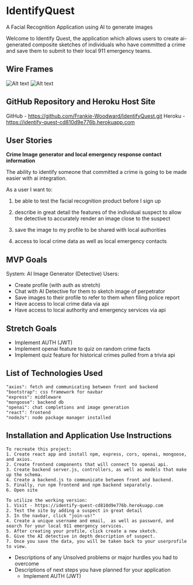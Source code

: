 # IdentifyQuest
A Facial Recognition Application using AI to generate images

Welcome to Identify Quest, the application which allows users to create ai-generated composite sketches of individuals who have committed a crime and save them to submit to their local 911 emergency teams.

## Wire Frames
![Alt text](image.png)
![Alt text](image-2.png)


## GitHub Repository and Heroku Host Site

GitHub - https://github.com/Frankie-Woodward/IdentifyQuest.git
Heroku - https://identify-quest-cd810d9e776b.herokuapp.com

## User Stories

**Crime Image generator and local emergency response contact information** 

The ability to identify someone that committed a crime is going to be made easier with ai integration. 

As a user I want to: 
1. be able to test the facial recognition product before I sign up

2. describe in great detail the features of the individual suspect to allow 
the detective to accurately render an image close to the suspect

3. save the image to my profile to be shared with local authorities

4. access to local crime data as well as local emergency contacts

## MVP Goals 

System: AI Image Generator (Detective)
Users:
-	Create profile (with auth as stretch)
-	Chat with AI Detective for them to sketch image of perpetrator
-	Save images to their profile to refer to them when filing police report
-	Have access to local crime data via api
-	Have access to local authority and emergency services via api


## Stretch Goals 

-	Implement AUTH (JWT)
-	Implement openai feature to quiz on random crime facts
-	Implement quiz feature for historical crimes pulled from a trivia api

## List of Technologies Used
    "axios": fetch and communicating between front and backend
    "bootstrap": css framework for navbar
    "express": middleware
    "mongoose": backend db
    "openai": chat completions and image generation
    "react": frontend
    "nodeJs": node package manager installed

## Installation and Application Use Instructions
    To recreate this project:
    1. Create react app and install npm, express, cors, openai, mongoose, and axios.
    2. Create frontend components that will connect to openai api.
    3. Create backend server.js, controllers, as well as models that make up the schema.
    4. Create a backend.js to communicate between front and backend.
    5. Finally, run npm frontend and npm backend separately.
    6. Open site

    To utilize the working version:
    1. Visit - https://identify-quest-cd810d9e776b.herokuapp.com
    2. Test the site by adding a suspect in great detail
    3. In the navbar, click "join-us!"
    4. Create a unique username and email,  as well as password, and search for your local 911 emergency services.
    5. After creating your profile, click create a new sketch.
    6. Give the AI detective in depth description of suspect.
    7. Once you save the data, you will be taken back to your userprofile to view.


*  Descriptions of any Unsolved problems or major hurdles you had to overcome
*  Descriptions of next steps you have planned for your application 
    -	Implement AUTH (JWT)

